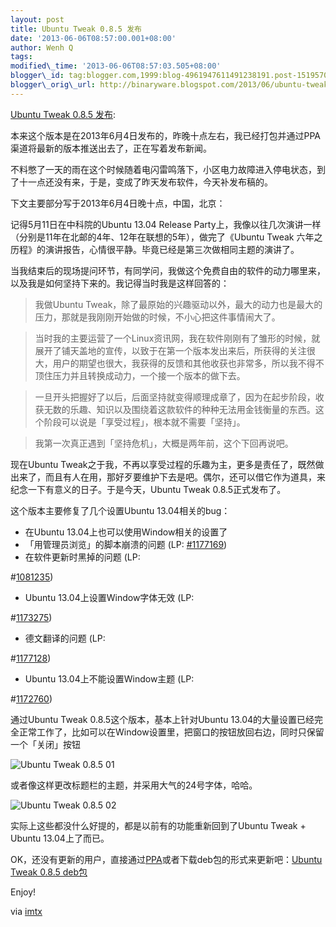 ```yaml
--- 
layout: post 
title: Ubuntu Tweak 0.8.5 发布 
date: '2013-06-06T08:57:00.001+08:00' 
author: Wenh Q
tags:
modified\_time: '2013-06-06T08:57:03.505+08:00' 
blogger\_id: tag:blogger.com,1999:blog-4961947611491238191.post-151957082288558478
blogger\_orig\_url: http://binaryware.blogspot.com/2013/06/ubuntu-tweak-085.html
--- 
```

[Ubuntu
Tweak 0.8.5
发布](http://www.oschina.net/news/41158/ubuntu-tweak-0-8-5):

本来这个版本是在2013年6月4日发布的，昨晚十点左右，我已经打包并通过PPA渠道将最新的版本推送出去了，正在写着发布新闻。

不料憋了一天的雨在这个时候随着电闪雷鸣落下，小区电力故障进入停电状态，到了十一点还没有来，于是，变成了昨天发布软件，今天补发布稿的。

下文主要部分写于2013年6月4日晚十点，中国，北京：





记得5月11日在中科院的Ubuntu 13.04 Release
Party上，我像以往几次演讲一样（分别是11年在北邮的4年、12年在联想的5年），做完了《Ubuntu
Tweak
六年之历程》的演讲报告，心情很平静。毕竟已经是第三次做相同主题的演讲了。

当我结束后的现场提问环节，有同学问，我做这个免费自由的软件的动力哪里来，以及我是如何坚持下来的。我记得当时我是这样回答的：


> 我做Ubuntu
> Tweak，除了最原始的兴趣驱动以外，最大的动力也是最大的压力，那就是我刚刚开始做的时候，不小心把这件事情闹大了。

> 

> 当时我的主要运营了一个Linux资讯网，我在软件刚刚有了雏形的时候，就展开了铺天盖地的宣传，以致于在第一个版本发出来后，所获得的关注很大，用户的期望也很大，我获得的反馈和其他收获也非常多，所以我不得不顶住压力并且转换成动力，一个接一个版本的做下去。

> 

> 一旦开头把握好了以后，后面坚持就变得顺理成章了，因为在起步阶段，收获无数的乐趣、知识以及围绕着这款软件的种种无法用金钱衡量的东西。这个阶段可以说是「享受过程」，根本就不需要「坚持」。

> 

> 我第一次真正遇到「坚持危机」，大概是两年前，这个下回再说吧。

> 

> 


现在Ubuntu
Tweak之于我，不再以享受过程的乐趣为主，更多是责任了，既然做出来了，而且有人在用，那好歹要维护下去是吧。偶尔，还可以借它作为道具，来纪念一下有意义的日子。于是今天，Ubuntu
Tweak 0.8.5正式发布了。

这个版本主要修复了几个设置Ubuntu 13.04相关的bug：


-   在Ubuntu 13.04上也可以使用Window相关的设置了
-   「用管理员浏览」的脚本崩溃的问题 (LP:
    [
#1177169](https://bugs.launchpad.net/ubuntu-tweak/+bug/1177169))
-   在软件更新时黑掉的问题 (LP:
    
#[1081235](https://bugs.launchpad.net/bugs/1081235))
-   Ubuntu 13.04上设置Window字体无效 (LP:
    
#[1173275](https://bugs.launchpad.net/bugs/1173275))
-   德文翻译的问题 (LP:
    
#[1177128](https://bugs.launchpad.net/bugs/1177128))
-   Ubuntu 13.04上不能设置Window主题 (LP:
    
#[1172760](https://bugs.launchpad.net/bugs/1172760))

通过Ubuntu Tweak 0.8.5这个版本，基本上针对Ubuntu
13.04的大量设置已经完全正常工作了，比如可以在Window设置里，把窗口的按钮放回右边，同时只保留一个「关闭」按钮

![Ubuntu Tweak 0.8.5
01](http://static.oschina.net/uploads/img/201306/06065047_PTG9.png)

或者像这样更改标题栏的主题，并采用大气的24号字体，哈哈。

![Ubuntu Tweak 0.8.5
02](http://static.oschina.net/uploads/img/201306/06065048_mFW0.png)

实际上这些都没什么好提的，都是以前有的功能重新回到了Ubuntu Tweak +
Ubuntu 13.04上了而已。

OK，还没有更新的用户，直接通过[PPA](http://launchpad.net/%7Etualatrix/+archive/ppa)或者下载deb包的形式来更新吧：[Ubuntu
Tweak 0.8.5
deb包](https://launchpad.net/ubuntu-tweak/0.8.x/0.8.5/+download/ubuntu-tweak_0.8.5-1_all.deb)

Enjoy!

via [imtx](http://imtx.me/archives/1825.html)
